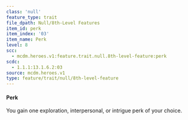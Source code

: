 ```yaml
---
class: 'null'
feature_type: trait
file_dpath: Null/8th-Level Features
item_id: perk
item_index: '03'
item_name: Perk
level: 8
scc:
  - mcdm.heroes.v1:feature.trait.null.8th-level-feature:perk
scdc:
  - 1.1.1:13.1.6.2:03
source: mcdm.heroes.v1
type: feature/trait/null/8th-level-feature
---
```


#### Perk

You gain one exploration, interpersonal, or intrigue perk of your choice.
